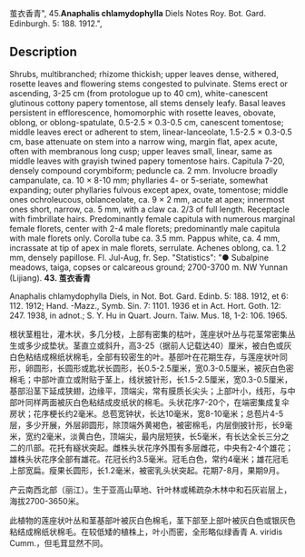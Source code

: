 茧衣香青",
45.**Anaphalis chlamydophylla** Diels Notes Roy. Bot. Gard. Edinburgh. 5: 188. 1912.",

## Description
Shrubs, multibranched; rhizome thickish; upper leaves dense, withered, rosette leaves and flowering stems congested to pulvinate. Stems erect or ascending, 3-25 cm (from protologue up to 40 cm), white-canescent glutinous cottony papery tomentose, all stems densely leafy. Basal leaves persistent in efflorescence, homomorphic with rosette leaves, obovate, oblong, or oblong-spatulate, 0.5-2.5 × 0.3-0.5 cm, canescent tomentose; middle leaves erect or adherent to stem, linear-lanceolate, 1.5-2.5 × 0.3-0.5 cm, base attenuate on stem into a narrow wing, margin flat, apex acute, often with membranous long cusp; upper leaves small, linear, same as middle leaves with grayish twined papery tomentose hairs. Capitula 7-20, densely compound corymbiform; peduncle ca. 2 mm. Involucre broadly campanulate, ca. 10 × 8-10 mm; phyllaries 4- or 5-seriate, somewhat expanding; outer phyllaries fulvous except apex, ovate, tomentose; middle ones ochroleucous, oblanceolate, ca. 9 × 2 mm, acute at apex; innermost ones short, narrow, ca. 5 mm, with a claw ca. 2/3 of full length. Receptacle with fimbrillate hairs. Predominantly female capitula with numerous marginal female florets, center with 2-4 male florets; predominantly male capitula with male florets only. Corolla tube ca. 3.5 mm. Pappus white, ca. 4 mm, incrassate at tip of apex in male florets, serrulate. Achenes oblong, ca. 1.2 mm, densely papillose. Fl. Jul-Aug, fr. Sep.
  "Statistics": "● Subalpine meadows, taiga, copses or calcareous ground; 2700-3700 m. NW Yunnan (Lijiang).
**43. 茧衣香青**

Anaphalis chlamydophylla Diels, in Not. Bot. Gard. Edinb. 5: 188. 1912, et 6: 112. 1912; Hand. -Mazz., Symb. Sin. 7: 1101. 1936 et in Act. Hort. Goth. 12: 247. 1938, in adnot.; S. Y. Hu in Quart. Journ. Taiw. Mus. 18, 1-2: 106. 1965.

根状茎粗壮，灌木状，多几分枝，上部有密集的枯叶，莲座状叶丛与花茎常密集丛生或多少成垫状。茎直立或斜升，高3-25（据前人记载达40）厘米，被白色或灰白色粘结成棉纸状棉毛，全部有较密生的叶。基部叶在花期生存，与莲座状叶同形，卵圆形，长圆形或匙状长圆形，长0.5-2.5厘米，宽0.3-0.5厘米，被灰白色密棉毛；中部叶直立或附贴于茎上，线状披针形，长1.5-2.5厘米，宽0.3-0.5厘米，基部沿茎下延成狭翅，边缘平，顶端尖，常有膜质长尖头；上部叶小，线形，与中部叶同样两面被灰白色粘结成皮纸状的棉毛。头状花序7-20个，在端密集成复伞房状；花序梗长约2毫米。总苞宽钟状，长达10毫米，宽8-10毫米；总苞片4-5层，多少开展，外层卵圆形，除顶端外黄褐色，被密棉毛，内层倒披针形，长9毫米，宽约2毫米，淡黄白色，顶端尖，最内层短狭，长5毫米，有长达全长三分之二的爪部。花托有繸状突起。雌株头状花序外围有多层雌花，中央有2-4个雄花；雄株头状花序全部有雄花。花冠长约3.5毫米。冠毛白色，常约4毫米；雄花冠毛上部宽扁。瘦果长圆形，长1.2毫米，被密乳头状突起。花期7-8月，果期9月。

产云南西北部（丽江）。生于亚高山草地、针叶林或稀疏杂木林中和石灰岩层上，海拔2700-3650米。

此植物的莲座状叶丛和茎基部叶被灰白色棉毛，茎下部至上部叶被灰白色或银灰色粘结成棉纸状棉毛。在较低矮的植株上，叶小而密，全形略似绿香青 A. viridis Cumm.，但毛茸显然不同。
